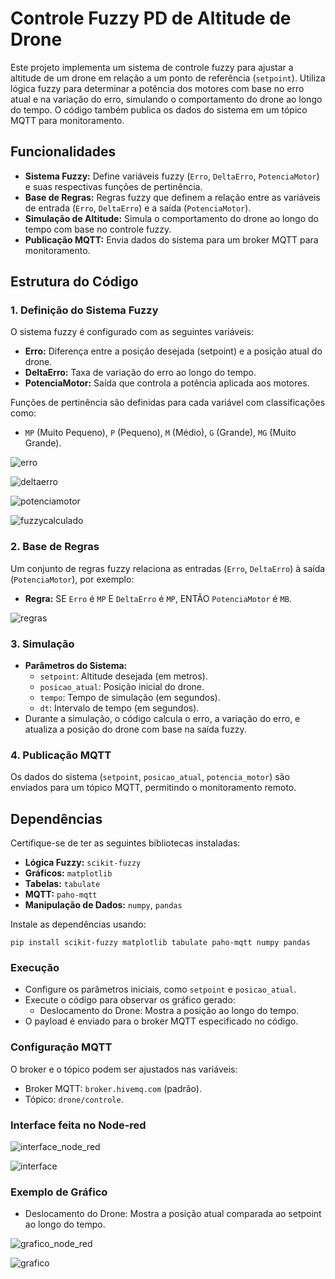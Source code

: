 # Controle Fuzzy PD de Altitude de Drone

Este projeto implementa um sistema de controle fuzzy para ajustar a altitude de um drone em relação a um ponto de referência (`setpoint`). Utiliza lógica fuzzy para determinar a potência dos motores com base no erro atual e na variação do erro, simulando o comportamento do drone ao longo do tempo. O código também publica os dados do sistema em um tópico MQTT para monitoramento.

## Funcionalidades

- **Sistema Fuzzy:** Define variáveis fuzzy (`Erro`, `DeltaErro`, `PotenciaMotor`) e suas respectivas funções de pertinência.
- **Base de Regras:** Regras fuzzy que definem a relação entre as variáveis de entrada (`Erro`, `DeltaErro`) e a saída (`PotenciaMotor`).
- **Simulação de Altitude:** Simula o comportamento do drone ao longo do tempo com base no controle fuzzy.
- **Publicação MQTT:** Envia dados do sistema para um broker MQTT para monitoramento.

## Estrutura do Código

### 1. Definição do Sistema Fuzzy
O sistema fuzzy é configurado com as seguintes variáveis:
- **Erro:** Diferença entre a posição desejada (setpoint) e a posição atual do drone.
- **DeltaErro:** Taxa de variação do erro ao longo do tempo.
- **PotenciaMotor:** Saída que controla a potência aplicada aos motores.

Funções de pertinência são definidas para cada variável com classificações como:
- `MP` (Muito Pequeno), `P` (Pequeno), `M` (Médio), `G` (Grande), `MG` (Muito Grande).

![erro](./imagens/erro.png)

![deltaerro](./imagens/deltaerro.png)

![potenciamotor](./imagens/potenciamotor.png)

![fuzzycalculado](./imagens/fuzzycalculado.png)

### 2. Base de Regras
Um conjunto de regras fuzzy relaciona as entradas (`Erro`, `DeltaErro`) à saída (`PotenciaMotor`), por exemplo:
- **Regra:** SE `Erro` é `MP` E `DeltaErro` é `MP`, ENTÃO `PotenciaMotor` é `MB`.

![regras](./imagens/regras.png)

### 3. Simulação
- **Parâmetros do Sistema:**
  - `setpoint`: Altitude desejada (em metros).
  - `posicao_atual`: Posição inicial do drone.
  - `tempo`: Tempo de simulação (em segundos).
  - `dt`: Intervalo de tempo (em segundos).
- Durante a simulação, o código calcula o erro, a variação do erro, e atualiza a posição do drone com base na saída fuzzy.

### 4. Publicação MQTT
Os dados do sistema (`setpoint`, `posicao_atual`, `potencia_motor`) são enviados para um tópico MQTT, permitindo o monitoramento remoto.

## Dependências

Certifique-se de ter as seguintes bibliotecas instaladas:

- **Lógica Fuzzy:** `scikit-fuzzy`
- **Gráficos:** `matplotlib`
- **Tabelas:** `tabulate`
- **MQTT:** `paho-mqtt`
- **Manipulação de Dados:** `numpy`, `pandas`

Instale as dependências usando:
```
pip install scikit-fuzzy matplotlib tabulate paho-mqtt numpy pandas
```

### Execução

- Configure os parâmetros iniciais, como `setpoint` e `posicao_atual`.
- Execute o código para observar os gráfico gerado:
    - Deslocamento do Drone: Mostra a posição ao longo do tempo.
- O payload é enviado para o broker MQTT especificado no código.

### Configuração MQTT

O broker e o tópico podem ser ajustados nas variáveis:
- Broker MQTT: `broker.hivemq.com` (padrão).
- Tópico: `drone/controle`.

### Interface feita no Node-red

![interface_node_red](./imagens/interface_node_red.png)

![interface](./imagens/interface.png)

### Exemplo de Gráfico
- Deslocamento do Drone: Mostra a posição atual comparada ao setpoint ao longo do tempo.

![grafico_node_red](./imagens/grafico_node_red.png)

![grafico](./imagens/grafico.png)

